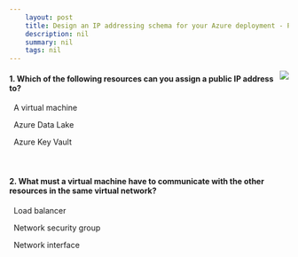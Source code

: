 ```yaml
---
    layout: post
    title: Design an IP addressing schema for your Azure deployment - Public and private IP addressing in Azure
    description: nil
    summary: nil
    tags: nil
---
```



 <a target="_blank" href="https://docs.microsoft.com/en-us/learn/modules/design-ip-addressing-for-azure/3-azure-public-private-ip-addressing/"><i class="fas fa-external-link-alt"></i> </a>
 <img align="right" src="https://docs.microsoft.com/en-us/learn/achievements/design-ip-addressing-for-azure.svg">
####  1. Which of the following resources can you assign a public IP address to?


<i class='fas fa-check-square' style='color: Dodgerblue;'></i> &nbsp;&nbsp;A virtual machine

<i class='far fa-square'></i> &nbsp;&nbsp;Azure Data Lake

<i class='far fa-square'></i> &nbsp;&nbsp;Azure Key Vault
<br />
<br />
<br />

####  2. What must a virtual machine have to communicate with the other resources in the same virtual network?


<i class='far fa-square'></i> &nbsp;&nbsp;Load balancer

<i class='far fa-square'></i> &nbsp;&nbsp;Network security group

<i class='fas fa-check-square' style='color: Dodgerblue;'></i> &nbsp;&nbsp;Network interface
<br />
<br />
<br />
